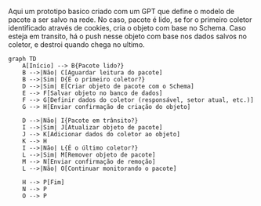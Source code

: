 Aqui um prototipo basico criado com um GPT que define o modelo de pacote a ser salvo na rede. No caso, pacote é lido, se for o primeiro coletor identificado através de cookies, cria o objeto com base no Schema. Caso esteja em transito, há o push nesse objeto com base nos dados salvos no coletor, e destroi quando chega no ultimo.

``` mermaid
graph TD
    A[Início] --> B{Pacote lido?}
    B -->|Não| C[Aguardar leitura do pacote]
    B -->|Sim| D{É o primeiro coletor?}
    D -->|Sim| E[Criar objeto de pacote com o Schema]
    E --> F[Salvar objeto no banco de dados]
    F --> G[Definir dados do coletor (responsável, setor atual, etc.)]
    G --> H[Enviar confirmação de criação do objeto]

    D -->|Não| I{Pacote em trânsito?}
    I -->|Sim| J[Atualizar objeto de pacote]
    J --> K[Adicionar dados do coletor ao objeto]
    K --> H
    I -->|Não| L{É o último coletor?}
    L -->|Sim| M[Remover objeto de pacote]
    M --> N[Enviar confirmação de remoção]
    L -->|Não| O[Continuar monitorando o pacote]
    
    H --> P[Fim]
    N --> P
    O --> P

```
